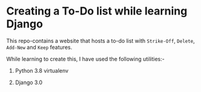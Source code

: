# Creating a To-Do list while learning Django


This repo-contains a website that hosts a to-do list with `Strike-Off`, `Delete`, `Add-New` and `Keep` features.

While learning to create this, I have used the following utilities:-

1. Python 3.8 virtualenv

2. Django 3.0


